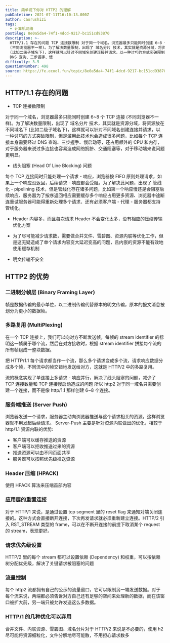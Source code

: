 ```yaml
---
title: 简单说下你对 HTTP2 的理解
pubDatetime: 2021-07-11T16:10:13.000Z
author: caorushizi
tags:
  - 计算机网络
postSlug: 8e0a5da4-74f1-4dcd-9217-bc151cd93870
description: >-
  HTTP/1.1 存在的问题 TCP 连接数限制 对于同一个域名，浏览器最多只能同时创建 6~8 个 TCP 连接
  (不同浏览器不一样)。为了解决数量限制，出现了 域名分片 技术，其实就是资源分域，将资源放在不同域名下
  (比如二级子域名下)，这样就可以针对不同域名创建连接并请求，以一种讨巧的方式突破限制，但是滥用此技术也会造成很多问题，比如每个 TCP 连接本身需要经过
  DNS 查询、三步握手、慢
difficulty: 3.5
questionNumber: 498
source: https://fe.ecool.fun/topic/8e0a5da4-74f1-4dcd-9217-bc151cd93870
---
```


## HTTP/1.1 存在的问题

- TCP 连接数限制

对于同一个域名，浏览器最多只能同时创建 6~8 个 TCP 连接 (不同浏览器不一样)。为了解决数量限制，出现了 域名分片 技术，其实就是资源分域，将资源放在不同域名下 (比如二级子域名下)，这样就可以针对不同域名创建连接并请求，以一种讨巧的方式突破限制，但是滥用此技术也会造成很多问题，比如每个 TCP 连接本身需要经过 DNS 查询、三步握手、慢启动等，还占用额外的 CPU 和内存，对于服务器来说过多连接也容易造成网络拥挤、交通阻塞等，对于移动端来说问题更明显。

- 线头阻塞 (Head Of Line Blocking) 问题

每个 TCP 连接同时只能处理一个请求 - 响应，浏览器按 FIFO 原则处理请求，如果上一个响应没返回，后续请求 - 响应都会受阻。为了解决此问题，出现了 管线化 - pipelining 技术，但是管线化存在诸多问题，比如第一个响应慢还是会阻塞后续响应、服务器为了按序返回相应需要缓存多个响应占用更多资源、浏览器中途断连重试服务器可能得重新处理多个请求、还有必须客户端 - 代理 - 服务器都支持管线化。

- Header 内容多，而且每次请求 Header 不会变化太多，没有相应的压缩传输优化方案

- 为了尽可能减少请求数，需要做合并文件、雪碧图、资源内联等优化工作，但是这无疑造成了单个请求内容变大延迟变高的问题，且内嵌的资源不能有效地使用缓存机制

- 明文传输不安全

## HTTP2 的优势

### 二进制分帧层 (Binary Framing Layer)

帧是数据传输的最小单位，以二进制传输代替原本的明文传输，原本的报文消息被划分为更小的数据帧。

### 多路复用 (MultiPlexing)

在一个 TCP 连接上，我们可以向对方不断发送帧，每帧的 stream identifier 的标明这一帧属于哪个流，然后在对方接收时，根据 stream identifier 拼接每个流的所有帧组成一整块数据。

把 HTTP/1.1 每个请求都当作一个流，那么多个请求变成多个流，请求响应数据分成多个帧，不同流中的帧交错地发送给对方，这就是 HTTP/2 中的多路复用。

流的概念实现了单连接上多请求 - 响应并行，解决了线头阻塞的问题，减少了 TCP 连接数量和 TCP 连接慢启动造成的问题
所以 http2 对于同一域名只需要创建一个连接，而不是像 http/1.1 那样创建 6~8 个连接。

### 服务端推送 (Server Push)

浏览器发送一个请求，服务器主动向浏览器推送与这个请求相关的资源，这样浏览器就不用发起后续请求。
Server-Push 主要是针对资源内联做出的优化，相较于 http/1.1 资源内联的优势:

- 客户端可以缓存推送的资源
- 客户端可以拒收推送过来的资源
- 推送资源可以由不同页面共享
- 服务器可以按照优先级推送资源

### Header 压缩 (HPACK)

使用 HPACK 算法来压缩首部内容

### 应用层的重置连接

对于 HTTP/1 来说，是通过设置 tcp segment 里的 reset flag 来通知对端关闭连接的。这种方式会直接断开连接，下次再发请求就必须重新建立连接。HTTP/2 引入 RST_STREAM 类型的 frame，可以在不断开连接的前提下取消某个 request 的 stream，表现更好。

### 请求优先级设置

HTTP/2 里的每个 stream 都可以设置依赖 (Dependency) 和权重，可以按依赖树分配优先级，解决了关键请求被阻塞的问题

### 流量控制

每个 http2 流都拥有自己的公示的流量窗口，它可以限制另一端发送数据。对于每个流来说，两端都必须告诉对方自己还有足够的空间来处理新的数据，而在该窗口被扩大前，另一端只被允许发送这么多数据。

### HTTP/1 的几种优化可以弃用

合并文件、内联资源、雪碧图、域名分片对于 HTTP/2 来说是不必要的，使用 h2 尽可能将资源细粒化，文件分解地尽可能散，不用担心请求数多
